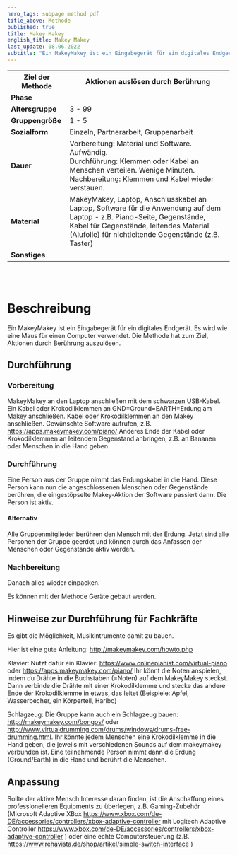 ```yaml
---
hero_tags: subpage method pdf
title_above: Methode
published: true
title: Makey Makey
english_title: Makey Makey
last_update: 08.06.2022
subtitle: "Ein MakeyMakey ist ein Eingabegerät für ein digitales Endgerät. Es wird wie eine Maus für einen Computer verwendet. Die Methode hat zum Ziel, Aktionen durch Berührung auszulösen."
---
```


<table class="tb">
    <tr>
        <th><strong>Ziel der Methode</strong></th>
        <th>Aktionen auslösen durch Berührung</th>
    </tr>
    <tr>
      <td><strong>Phase</strong></td>
      <td> </td>
    </tr>
    <tr>
      <td><strong>Altersgruppe</strong></td>
      <td>3 - 99</td>
    </tr>
    <tr>
      <td><strong>Gruppengröße</strong></td>
      <td>1 - 5</td>
    </tr>
    <tr>
      <td><strong>Sozialform</strong></td>
      <td>Einzeln, Partnerarbeit, Gruppenarbeit</td>
    </tr>
    <tr>
      <td><strong>Dauer</strong></td>
      <td>Vorbereitung: Material und Software. Aufwändig.<br>
          Durchführung: Klemmen oder Kabel an Menschen verteilen. Wenige Minuten.<br>
          Nachbereitung: Klemmen und Kabel wieder verstauen.
      </td>
    </tr>
    <tr>
      <td><strong>Material</strong></td>
      <td>MakeyMakey, Laptop, Anschlusskabel an Laptop,  Software für die Anwendung auf dem Laptop - z.B. Piano-Seite, Gegenstände, Kabel für Gegenstände, leitendes Material (Alufolie) für nichtleitende Gegenstände (z.B. Taster)</td>
    </tr>
    <tr>
      <td><strong>Sonstiges</strong></td>
      <td>
</td>
</tr>
</table>

<br><br>

# Beschreibung

Ein MakeyMakey ist ein Eingabegerät für ein digitales Endgerät. Es wird wie eine Maus für einen Computer verwendet. Die Methode hat zum Ziel, Aktionen durch Berührung auszulösen.

## Durchführung

### Vorbereitung

MakeyMakey an den Laptop anschließen mit dem schwarzen USB-Kabel.
Ein Kabel oder Krokodilklemmen an GND=Ground=EARTH=Erdung am Makey anschließen.
Kabel oder Krokodilklemmen an den Makey anschließen.
Gewünschte Software aufrufen, z.B. https://apps.makeymakey.com/piano/
Anderes Ende der Kabel oder Krokodilklemmen an leitendem Gegenstand anbringen, z.B. an Bananen oder Menschen in die Hand geben.

### Durchführung

Eine Person aus der Gruppe nimmt das Erdungskabel in die Hand. Diese Person kann nun die angeschlossenen Menschen oder Gegenstände berühren, die eingestöpselte Makey-Aktion der Software passiert dann. Die Person ist aktiv.

#### Alternativ

Alle Gruppenmitglieder berühren den Mensch mit der Erdung. Jetzt sind alle Personen der Gruppe geerdet und können durch das Anfassen der Menschen oder Gegenstände aktiv werden.

### Nachbereitung

Danach alles wieder einpacken.

Es können mit der Methode Geräte gebaut werden.

## Hinweise zur Durchführung für Fachkräfte

Es gibt die Möglichkeit, Musikintrumente damit zu bauen.

Hier ist eine gute Anleitung:
http://makeymakey.com/howto.php

Klavier:
Nutzt dafür ein Klavier: https://www.onlinepianist.com/virtual-piano oder https://apps.makeymakey.com/piano/
Ihr könnt die Noten anspielen, indem du Drähte in die Buchstaben (=Noten) auf dem MakeyMakey steckst. Dann verbinde die Drähte mit einer Krokodilklemme und stecke das andere Ende der Krokodilklemme in etwas, das leitet (Beispiele: Apfel, Wasserbecher, ein Körperteil, Haribo)

Schlagzeug:
Die Gruppe kann auch ein Schlagzeug bauen: http://makeymakey.com/bongos/ oder http://www.virtualdrumming.com/drums/windows/drums-free-drumming.html.
Ihr könnte jedem Menschen eine Krokodilklemme in die Hand geben, die jeweils mit verschiedenen Sounds auf dem makeymakey verbunden ist. Eine teilnehmende Person nimmt dann die Erdung (Ground/Earth) in die Hand und berührt die Menschen.

## Anpassung

Sollte der aktive Mensch Interesse daran finden, ist die Anschaffung eines professionelleren Equipments zu überlegen, z.B. Gaming-Zubehör (Microsoft Adaptive XBox https://www.xbox.com/de-DE/accessories/controllers/xbox-adaptive-controller mit Logitech Adaptive Controller https://www.xbox.com/de-DE/accessories/controllers/xbox-adaptive-controller ) oder eine echte Computersteuerung (z.B. https://www.rehavista.de/shop/artikel/simple-switch-interface )
